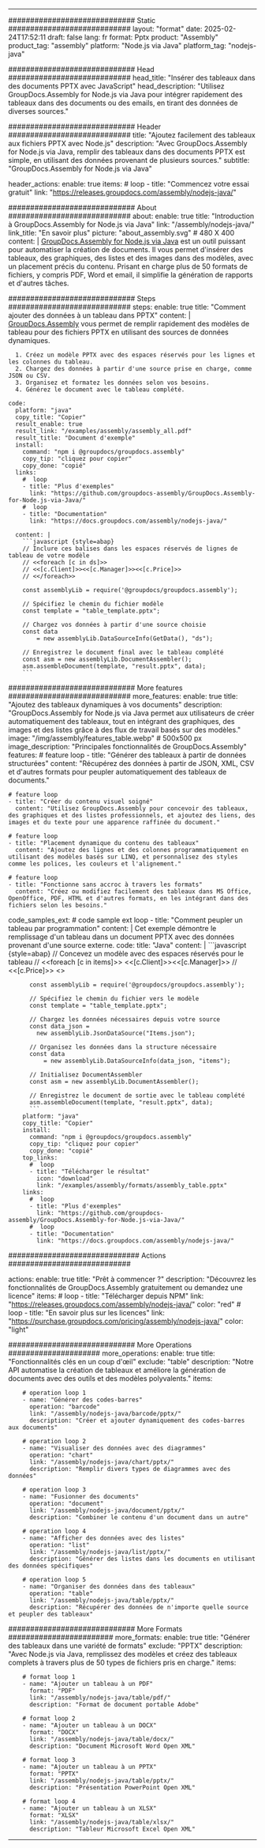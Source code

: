 



---
############################# Static ############################
layout: "format"
date:  2025-02-24T17:52:11
draft: false
lang: fr
format: Pptx
product: "Assembly"
product_tag: "assembly"
platform: "Node.js via Java"
platform_tag: "nodejs-java"

############################# Head ############################
head_title: "Insérer des tableaux dans des documents PPTX avec JavaScript"
head_description: "Utilisez GroupDocs.Assembly for Node.js via Java pour intégrer rapidement des tableaux dans des documents ou des emails, en tirant des données de diverses sources."

############################# Header ############################
title: "Ajoutez facilement des tableaux aux fichiers PPTX avec Node.js" 
description: "Avec GroupDocs.Assembly for Node.js via Java, remplir des tableaux dans des documents PPTX est simple, en utilisant des données provenant de plusieurs sources."
subtitle: "GroupDocs.Assembly for Node.js via Java" 

header_actions:
  enable: true
  items:
    #  loop
    - title: "Commencez votre essai gratuit"
      link: "https://releases.groupdocs.com/assembly/nodejs-java/"
      
############################# About ############################
about:
    enable: true
    title: "Introduction à GroupDocs.Assembly for Node.js via Java"
    link: "/assembly/nodejs-java/"
    link_title: "En savoir plus"
    picture: "about_assembly.svg" # 480 X 400
    content: |
       [GroupDocs.Assembly for Node.js via Java](/assembly/nodejs-java/) est un outil puissant pour automatiser la création de documents. Il vous permet d'insérer des tableaux, des graphiques, des listes et des images dans des modèles, avec un placement précis du contenu. Prisant en charge plus de 50 formats de fichiers, y compris PDF, Word et email, il simplifie la génération de rapports et d'autres tâches.

############################# Steps ############################
steps:
    enable: true
    title: "Comment ajouter des données à un tableau dans PPTX"
    content: |
      [GroupDocs.Assembly](/assembly/nodejs-java/) vous permet de remplir rapidement des modèles de tableau pour des fichiers PPTX en utilisant des sources de données dynamiques.
      
      1. Créez un modèle PPTX avec des espaces réservés pour les lignes et les colonnes du tableau.
      2. Chargez des données à partir d'une source prise en charge, comme JSON ou CSV.
      3. Organisez et formatez les données selon vos besoins.
      4. Générez le document avec le tableau complété.
   
    code:
      platform: "java"
      copy_title: "Copier"
      result_enable: true
      result_link: "/examples/assembly/assembly_all.pdf"
      result_title: "Document d'exemple"
      install:
        command: "npm i @groupdocs/groupdocs.assembly"
        copy_tip: "cliquez pour copier"
        copy_done: "copié"
      links:
        #  loop
        - title: "Plus d'exemples"
          link: "https://github.com/groupdocs-assembly/GroupDocs.Assembly-for-Node.js-via-Java/"
        #  loop
        - title: "Documentation"
          link: "https://docs.groupdocs.com/assembly/nodejs-java/"
          
      content: |
        ```javascript {style=abap}
        // Inclure ces balises dans les espaces réservés de lignes de tableau de votre modèle
        // <<foreach [c in ds]>>
        // <<[c.Client]>><<[c.Manager]>><<[c.Price]>>
        // <</foreach>>
    
        const assemblyLib = require('@groupdocs/groupdocs.assembly');

        // Spécifiez le chemin du fichier modèle
        const template = "table_template.pptx";

        // Chargez vos données à partir d'une source choisie
        const data 
            = new assemblyLib.DataSourceInfo(GetData(), "ds");

        // Enregistrez le document final avec le tableau complété
        const asm = new assemblyLib.DocumentAssembler();
        asm.assembleDocument(template, "result.pptx", data);
        ```           

############################# More features ############################
more_features:
  enable: true
  title: "Ajoutez des tableaux dynamiques à vos documents"
  description: "GroupDocs.Assembly for Node.js via Java permet aux utilisateurs de créer automatiquement des tableaux, tout en intégrant des graphiques, des images et des listes grâce à des flux de travail basés sur des modèles."
  image: "/img/assembly/features_table.webp" # 500x500 px
  image_description: "Principales fonctionnalités de GroupDocs.Assembly"
  features:
    # feature loop
    - title: "Générer des tableaux à partir de données structurées"
      content: "Récupérez des données à partir de JSON, XML, CSV et d'autres formats pour peupler automatiquement des tableaux de documents."

    # feature loop
    - title: "Créer du contenu visuel soigné"
      content: "Utilisez GroupDocs.Assembly pour concevoir des tableaux, des graphiques et des listes professionnels, et ajoutez des liens, des images et du texte pour une apparence raffinée du document."

    # feature loop
    - title: "Placement dynamique du contenu des tableaux"
      content: "Ajoutez des lignes et des colonnes programmatiquement en utilisant des modèles basés sur LINQ, et personnalisez des styles comme les polices, les couleurs et l'alignement."

    # feature loop
    - title: "Fonctionne sans accroc à travers les formats"
      content: "Créez ou modifiez facilement des tableaux dans MS Office, OpenOffice, PDF, HTML et d'autres formats, en les intégrant dans des fichiers selon les besoins."
      
  code_samples_ext:
    # code sample ext loop
    - title: "Comment peupler un tableau par programmation"
      content: |
        Cet exemple démontre le remplissage d'un tableau dans un document PPTX avec des données provenant d'une source externe.
      code:
        title: "Java"
        content: |
          ```javascript {style=abap}
          // Concevez un modèle avec des espaces réservés pour le tableau
          // <<foreach [c in items]>> <<[c.Client]>><<[c.Manager]>>
          //  <<[c.Price]>> <</foreach>>
          
          const assemblyLib = require('@groupdocs/groupdocs.assembly');

          // Spécifiez le chemin du fichier vers le modèle
          const template = "table_template.pptx";

          // Chargez les données nécessaires depuis votre source
          const data_json = 
            new assemblyLib.JsonDataSource("Items.json");

          // Organisez les données dans la structure nécessaire
          const data 
              = new assemblyLib.DataSourceInfo(data_json, "items");

          // Initialisez DocumentAssembler
          const asm = new assemblyLib.DocumentAssembler();

          // Enregistrez le document de sortie avec le tableau complété
          asm.assembleDocument(template, "result.pptx", data);
          ```
        platform: "java"
        copy_title: "Copier"
        install:
          command: "npm i @groupdocs/groupdocs.assembly"
          copy_tip: "cliquez pour copier"
          copy_done: "copié"
        top_links:
          #  loop
          - title: "Télécharger le résultat"
            icon: "download"
            link: "/examples/assembly/formats/assembly_table.pptx"
        links:
          #  loop
          - title: "Plus d'exemples"
            link: "https://github.com/groupdocs-assembly/GroupDocs.Assembly-for-Node.js-via-Java/"
          #  loop
          - title: "Documentation"
            link: "https://docs.groupdocs.com/assembly/nodejs-java/"
            

            


############################## Actions ############################

actions:
  enable: true
  title: "Prêt à commencer ?"
  description: "Découvrez les fonctionnalités de GroupDocs.Assembly gratuitement ou demandez une licence"
  items:
    #  loop
    - title: "Télécharger depuis NPM"
      link: "https://releases.groupdocs.com/assembly/nodejs-java/"
      color: "red"
        #  loop
    - title: "En savoir plus sur les licences"
      link: "https://purchase.groupdocs.com/pricing/assembly/nodejs-java/"
      color: "light"


############################# More Operations #####################
more_operations:
    enable: true
    title: "Fonctionnalités clés en un coup d'œil"
    exclude: "table"
    description: "Notre API automatise la création de tableaux et améliore la génération de documents avec des outils et des modèles polyvalents."
    items: 
          
        # operation loop 1
        - name: "Générer des codes-barres"
          operation: "barcode"
          link: "/assembly/nodejs-java/barcode/pptx/"
          description: "Créer et ajouter dynamiquement des codes-barres aux documents"

        # operation loop 2
        - name: "Visualiser des données avec des diagrammes"
          operation: "chart"
          link: "/assembly/nodejs-java/chart/pptx/"
          description: "Remplir divers types de diagrammes avec des données"

        # operation loop 3
        - name: "Fusionner des documents"
          operation: "document"
          link: "/assembly/nodejs-java/document/pptx/"
          description: "Combiner le contenu d'un document dans un autre"

        # operation loop 4
        - name: "Afficher des données avec des listes"
          operation: "list"
          link: "/assembly/nodejs-java/list/pptx/"
          description: "Générer des listes dans les documents en utilisant des données spécifiques"

        # operation loop 5
        - name: "Organiser des données dans des tableaux"
          operation: "table"
          link: "/assembly/nodejs-java/table/pptx/"
          description: "Récupérer des données de n'importe quelle source et peupler des tableaux"
         
          
############################# More Formats ########################
more_formats:
    enable: true
    title: "Générer des tableaux dans une variété de formats"
    exclude: "PPTX"
    description: "Avec Node.js via Java, remplissez des modèles et créez des tableaux complets à travers plus de 50 types de fichiers pris en charge."
    items: 
          
        # format loop 1
        - name: "Ajouter un tableau à un PDF"
          format: "PDF"
          link: "/assembly/nodejs-java/table/pdf/"
          description: "Format de document portable Adobe"
          
        # format loop 2
        - name: "Ajouter un tableau à un DOCX"
          format: "DOCX"
          link: "/assembly/nodejs-java/table/docx/"
          description: "Document Microsoft Word Open XML"
          
        # format loop 3
        - name: "Ajouter un tableau à un PPTX"
          format: "PPTX"
          link: "/assembly/nodejs-java/table/pptx/"
          description: "Présentation PowerPoint Open XML"
          
        # format loop 4
        - name: "Ajouter un tableau à un XLSX"
          format: "XLSX"
          link: "/assembly/nodejs-java/table/xlsx/"
          description: "Tableur Microsoft Excel Open XML"


          

---